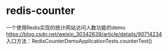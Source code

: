 # redis-counter
一个使用Redis实现的统计网站访问人数功能的demo  
https://blog.csdn.net/weixin_30342639/article/details/90714234  
入口方法：RedisCounterDemoApplicationTests.counterTest()
